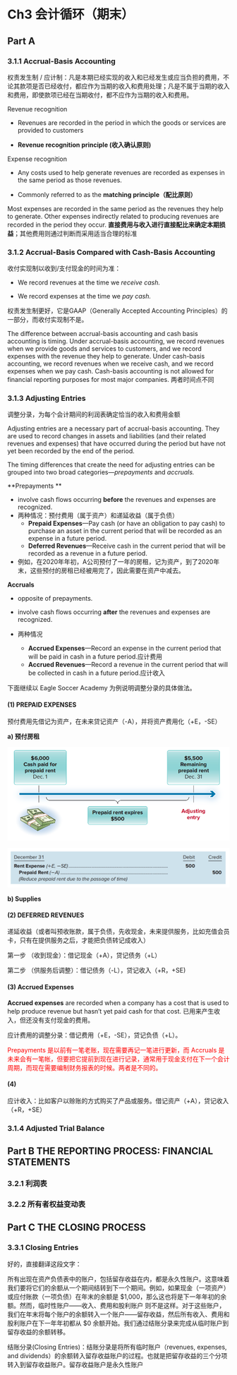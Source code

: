 # Ch3 会计循环（期末）

## Part A

### 3.1.1 Accrual-Basis Accounting

权责发生制 / 应计制：凡是本期已经实现的收入和已经发生或应当负担的费用，不论其款项是否已经收付，都应作为当期的收入和费用处理；凡是不属于当期的收入和费用，即使款项已经在当期收付，都不应作为当期的收入和费用。

Revenue recognition 

- Revenues are recorded in the period in which the goods or services are provided to customers

- **Revenue recognition principle (收入确认原则)**

Expense recognition

- Any costs used to help generate revenues are recorded as expenses in the same period as those revenues.

- Commonly referred to as the **matching principle（配比原则）**



Most expenses are recorded in the same period as the revenues they help to generate. Other expenses indirectly related to producing revenues are recorded in the period they occur. **直接费用与收入进行直接配比来确定本期损益**；其他费用则通过判断而采用适当合理的标准



### 3.1.2 Accrual-Basis Compared with Cash-Basis Accounting

收付实现制以收到/支付现金的时间为准：

- We record revenues at the time we *receive cash.*

- We record expenses at the time we *pay cash.*

权责发生制更好，它是GAAP（Generally Accepted Accounting Principles）的一部分，而收付实现制不是。



The difference between accrual-basis accounting and cash basis accounting is timing. Under accrual-basis accounting, we record revenues when we provide goods and services to customers, and we record expenses with the revenue they help to generate. Under cash-basis accounting, we record revenues when we receive cash, and we record expenses when we pay cash. Cash-basis accounting is not allowed for financial reporting purposes for most major companies. 两者时间点不同

### 3.1.3 Adjusting Entries

调整分录，为每个会计期间的利润表确定恰当的收入和费用金额

Adjusting entries are a necessary part of accrual-basis accounting. They are used to record changes in assets and liabilities (and their related revenues and expenses) that have occurred during the period but have not yet been recorded by the end of the period.



The timing differences that create the need for adjusting entries can be grouped into two broad categories—*prepayments* and *accruals.* 

**Prepayments **

- involve cash flows occurring **before** the revenues and expenses are recognized.
- 两种情况：预付费用（属于资产）和递延收益（属于负债）
  - **Prepaid Expenses**—Pay cash (or have an obligation to pay cash) to purchase an asset in the current period that will be recorded as an expense in a future period. 
  - **Deferred Revenues**—Receive cash in the current period that will be recorded as a revenue in a future period.
- 例如，在2020年年初，A公司预付了一年的房租，记为资产，到了2020年末，这些预付的房租已经被用完了，因此需要在资产中减去。

**Accruals**

- opposite of prepayments. 

- involve cash flows occurring **after** the revenues and expenses are recognized.
- 两种情况
  - **Accrued Expenses**—Record an expense in the current period that will be paid in cash in a future period.应计费用
  - **Accrued Revenues**—Record a revenue in the current period that will be collected in cash in a future period.应计收入



下面继续以 Eagle Soccer Academy 为例说明调整分录的具体做法。

#### (1) PREPAID EXPENSES

预付费用先借记为资产，在未来贷记资产（-A），并将资产费用化（+E，-SE）

**a) 预付房租**

![image-20241126210756777](md-images/image-20241126210756777.png)

![image-20241126210445628](md-images/image-20241126210445628.png)

**b) Supplies**



#### (2) DEFERRED REVENUES

递延收益（或者叫预收账款，属于负债，先收现金，未来提供服务，比如充值会员卡，只有在提供服务之后，才能把负债转记成收入）

第一步 （收到现金）：借记现金（+A），贷记债务（+L）

第二步 （供服务后调整）：借记债务（-L），贷记收入（+R，+SE)



#### (3) Accrued Expenses

**Accrued expenses** are recorded when a company has a cost that is used to help produce revenue but hasn’t yet paid cash for that cost. 已用来产生收入，但还没有支付现金的费用。

应计费用的调整分录：借记费用（+E，-SE），贷记负债（+L）。

<font color=red>Prepayments 是以前有一笔老账，现在需要再记一笔进行更新，而 Accruals 是未来会有一笔帐，但要把它提前到现在进行记录，通常用于现金支付在下一个会计周期，而现在需要编制财务报表的时候。两者是不同的。</font>



#### (4) 

应计收入：比如客户以赊账的方式购买了产品或服务。借记资产（+A），贷记收入（+R，+SE）



### 3.1.4 Adjusted Trial Balance



## Part B THE REPORTING PROCESS: FINANCIAL STATEMENTS

### 3.2.1 利润表



### 3.2.2 所有者权益变动表



## Part C THE CLOSING PROCESS

### 3.3.1 Closing Entries

好的，直接翻译这段文字：

所有出现在资产负债表中的账户，包括留存收益在内，都是永久性账户。这意味着我们要将它们的余额从一个期间结转到下一个期间。例如，如果现金（一项资产）或应付账款（一项负债）在年末的余额是 \$1,000，那么这也将是下一年年初的余额。然而，临时性账户——收入、费用和股利账户 则不是这样。对于这些账户，我们在年末将每个账户的余额转入一个账户——留存收益，然后所有收入、费用和股利账户在下一年年初都从 \$0 余额开始。我们通过结账分录来完成从临时账户到留存收益的余额转移。

结账分录(Closing Entries)：结账分录是将所有临时账户（revenues, expenses, and dividends）的余额转入留存收益账户的过程。也就是把留存收益的三个分项转入到留存收益账户。留存收益账户是永久性账户

